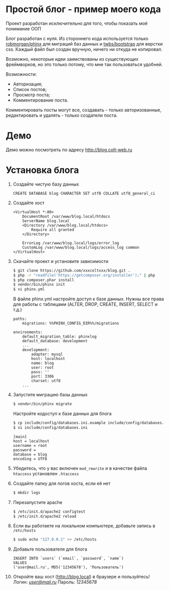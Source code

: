 # Простой блог - пример моего кода
Проект разработан исключительно для того, чтобы показать моё понимание ООП

Блог разработан с нуля. Из стороннего кода используется только [robmorgan/phinx](https://github.com/robmorgan/phinx) для миграций баз данных и [twbs/bootstrap](https://github.com/twbs/bootstrap) для верстки css. Каждый файл был создан вручную, ничего ни откуда не копировал.

Возможно, некоторые идеи заимствованы из существующих фреймворков, но это только потому, что мне так пользоваться удобней.

Возможности:
* Авторизация;
* Список постов;
* Просмотр поста;
* Комментирование поста.

Комментировать посты могут все, создавать - только авторизованные, редактировать и удалять - только создатели поста.

# Демо
Демо можно посмотреть по адресу http://blog.colt-web.ru

# Установка блога
1. Создайте чистую базу данных
    ```
    CREATE DATABASE blog CHARACTER SET utf8 COLLATE utf8_general_ci
    ```
2. Создайте хост
    ```
    <VirtualHost *:80>
        DocumentRoot /var/www/blog.local/htdocs
        ServerName blog.local
        <Directory /var/www/blog.local/htdocs>
            Require all granted
        </Directory>
    
        ErrorLog /var/www/blog.local/logs/error_log
        CustomLog /var/www/blog.local/logs/access_log common
    </VirtualHost>
    ```
3. Скачайте проект и установите зависимости
    ```sh
    $ git clone https://github.com/xxxcoltxxx/blog.git .
    $ php -r "readfile('https://getcomposer.org/installer');" | php
    $ php composer.phar install
    $ vendor/bin/phinx init
    $ vi phinx.yml
    ```
    В файле phinx.yml настройте доступ к базе данных. Нужны все права для работы с таблицами (ALTER, DROP, CREATE, INSERT, SELECT и т.д.)
    ```
    paths:
        migrations: %%PHINX_CONFIG_DIR%%/migrations
    
    environments:
        default_migration_table: phinxlog
        default_database: development
        ...
        development:
            adapter: mysql
            host: localhost
            name: blog
            user: root
            pass: ''
            port: 3306
            charset: utf8
        ...
    ```

4. Запустите миграцию базы данных
    ```sh
    $ vendor/bin/phinx migrate
    ```
    Настройте кодоступ к базе данных для блога
    ```sh
    $ cp include/config/databases.ini.example include/config/databases.ini
    $ vi include/config/databases.ini
    ```
    ```
    [main]
    host = localhost
    username = root
    password =
    database = blog
    encoding = UTF8
    ```
5. Убедитесь, что у вас включен `mod_rewrite` и в качестве файла `htaccess` установлен `.htaccess`
6. Создайте папку для логов хоста, если её нет
    ```sh
    $ mkdir logs
    ```
7. Перезапустите apache
    ```sh
    $ /etc/init.d/apache2 configtest
    $ /etc/init.d/apache2 reload
    ```
8. Если вы работаете на локальном компьютере, добавьте запись в `/etc/hosts`
    ```sh
    $ sudo echo "127.0.0.1" >> /etc/hosts
    ```
9. Добавьте пользователя для блога
    ```
    INSERT INTO `users` (`email`, `password`, `name`)
    VALUES
    ('user@mail.ru', MD5('12345678'), 'Пользователь')
    ```
10. Откройте ваш хост (http://blog.local) в браузере и пользуйтесь!
    Логин: *user@mail.ru*
    Пароль: *12345678*
